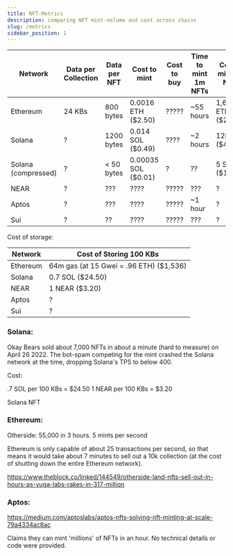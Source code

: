 ```yaml
---
title: NFT-Metrics
description: comparing NFT mint-volume and cost across chains
slug: /metrics
sidebar_position: 1
---
```


| Network             | Data per Collection | Data per NFT | Cost to mint        | Cost to buy | Time to mint 1m NFTs | Cost to mint 1m NFTs |
| ------------------- | ------------------- | ------------ | ------------------- | ----------- | -------------------- | -------------------- |
| Ethereum            | 24 KBs              | 800 bytes    | 0.0016 ETH ($2.50)  | ?????       | ~55 hours            | 1,600 ETH ($2.56m)   |
| Solana              | ?                   | 1200 bytes   | 0.014 SOL ($0.49)   | ????        | ~2 hours             | 12k SOL ($420k)      |
| Solana (compressed) | ?                   | < 50 bytes   | 0.00035 SOL ($0.01) | ?           | ??                   | 5 SOL ($175)         |
| NEAR                | ?                   | ???          | ????                | ?????       | ???                  | ?                    |
| Aptos               | ?                   | ???          | ????                | ?????       | ~1 hour              | ?                    |
| Sui                 | ?                   | ??           | ????                | ?????       | ???                  | ?                    |

Cost of storage:

| Network  | Cost of Storing 100 KBs                 |
| -------- | --------------------------------------- |
| Ethereum | 64m gas (at 15 Gwei = .96 ETH) ($1,536) |
| Solana   | 0.7 SOL ($24.50)                        |
| NEAR     | 1 NEAR ($3.20)                          |
| Aptos    | ?                                       |
| Sui      | ?                                       |

### Solana:

Okay Bears sold about 7,000 NFTs in about a minute (hard to measure) on April 26 2022. The bot-spam competing for the mint crashed the Solana network at the time, dropping Solana's TPS to below 400.

Cost:

.7 SOL per 100 KBs = $24.50
1 NEAR per 100 KBs = $3.20

Solana NFT

### Ethereum:

Otherside: 55,000 in 3 hours.
5 mints per second

Ethereum is only capable of about 25 transactions per second, so that means it would take about 7 minutes to sell out a 10k collection (at the cost of shutting down the entire Ethereum network).

https://www.theblock.co/linked/144549/otherside-land-nfts-sell-out-in-hours-as-yuga-labs-rakes-in-317-million

### Aptos:

https://medium.com/aptoslabs/aptos-nfts-solving-nft-minting-at-scale-79a4334ac8ac

Claims they can mint 'millions' of NFTs in an hour. No technical details or code were provided.
